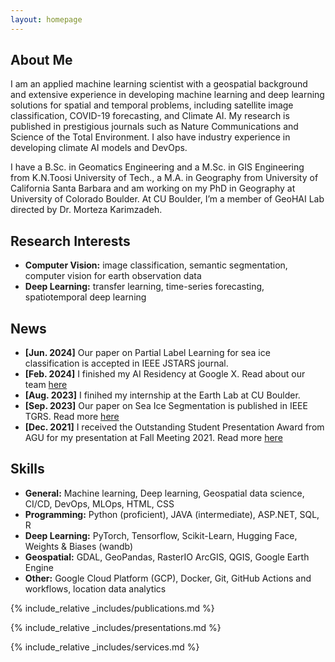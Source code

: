 ```yaml
---
layout: homepage
---
```


## About Me

I am an applied machine learning scientist with a geospatial background and extensive experience in developing machine learning and deep learning solutions for spatial and temporal problems, including satellite image classification, COVID-19 forecasting, and Climate AI. My research is published in prestigious journals such as Nature Communications and Science of the Total Environment. I also have industry experience in developing climate AI models and DevOps.

I have a B.Sc. in Geomatics Engineering and a M.Sc. in GIS Engineering from K.N.Toosi University of Tech., a M.A. in Geography from University of California Santa Barbara and am working on my PhD in Geography at University of Colorado Boulder. At CU Boulder, I’m a member of GeoHAI Lab directed by Dr. Morteza Karimzadeh.

## Research Interests

- **Computer Vision:** image classification, semantic segmentation, computer vision for earth observation data
- **Deep Learning:** transfer learning, time-series forecasting, spatiotemporal deep learning

## News

- **[Jun. 2024]** Our paper on Partial Label Learning for sea ice classification is accepted in IEEE JSTARS journal.
- **[Feb. 2024]** I finished my AI Residency at Google X. Read about our team [here](https://x.company/projects/bellwether/)
- **[Aug. 2023]** I finihed my internship at the Earth Lab at CU Boulder.
- **[Sep. 2023]** Our paper on Sea Ice Segmentation is published in IEEE TGRS. Read more [here](https://www.tandfonline.com/doi/full/10.1080/01431161.2023.2248560)
- **[Dec. 2021]** I received the Outstanding Student Presentation Award from AGU for my presentation at Fall Meeting 2021. Read more [here](https://www.agu.org/user-profile?cstkey=8cc1bde5-64f1-4758-83c4-e63ebb024ab6)

## Skills
- **General:**	Machine learning, Deep learning, Geospatial data science, CI/CD, DevOps, MLOps, HTML, CSS
- **Programming:**	Python (proficient), JAVA (intermediate), ASP.NET, SQL, R
- **Deep Learning:**	PyTorch, Tensorflow, Scikit-Learn, Hugging Face, Weights & Biases (wandb)
- **Geospatial:**	GDAL, GeoPandas, RasterIO ArcGIS, QGIS, Google Earth Engine
- **Other:**	Google Cloud Platform (GCP), Docker, Git, GitHub Actions and workflows, location data analytics


{% include_relative _includes/publications.md %}

{% include_relative _includes/presentations.md %}

{% include_relative _includes/services.md %}
